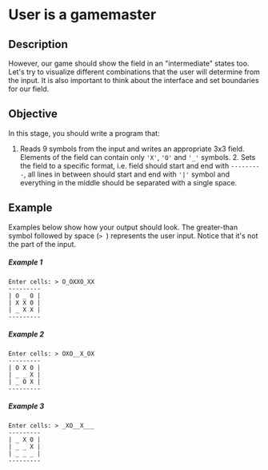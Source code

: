 
# User is a gamemaster 
## Description
However, our game should show the field in an "intermediate" states too. Let's try to visualize different combinations that the user will determine from the input. It is also important to think about the interface and set boundaries for our field.
## Objective
In this stage, you should write a program that:

   1. Reads 9 symbols from the input and writes an appropriate 3x3 field. Elements of the field can contain only ```'X'```, ```'O'``` and ```'_'``` symbols.
    2. Sets the field to a specific format, i.e. field should start and end with ```---------```, all lines in between should start and end with ```'|'``` symbol and everything in the middle should be separated with a single space.  


## Example
Examples below show how your output should look. 
The greater-than symbol followed by space (```> ```) represents the user input. Notice that it's not the part of the input.
##### Example 1
```
Enter cells: > O_OXXO_XX
---------
| O _ O |
| X X O |
| _ X X |
---------
```
##### Example 2
```
Enter cells: > OXO__X_OX
---------
| O X O |
| _ _ X |
| _ O X |
---------
```

##### Example 3
```
Enter cells: > _XO__X___
---------
| _ X O |
| _ _ X |
| _ _ _ |
---------
```

